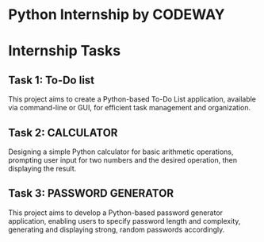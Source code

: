 # Python Internship by CODEWAY

# Internship Tasks

## Task 1: To-Do list
This project aims to create a Python-based To-Do List application, available via command-line or GUI, for efficient task management and organization.

## Task 2: CALCULATOR
Designing a simple Python calculator for basic arithmetic operations, prompting user input for two numbers and the desired operation, then displaying the result.

## Task 3: PASSWORD GENERATOR
This project aims to develop a Python-based password generator application, enabling users to specify password length and complexity, generating and displaying strong, random passwords accordingly.
